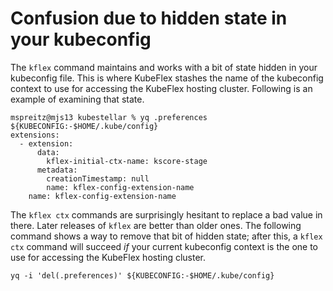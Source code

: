 # Confusion due to hidden state in your kubeconfig

The `kflex` command maintains and works with a bit of state hidden in your kubeconfig file. This is where KubeFlex stashes the name of the kubeconfig context to use for accessing the KubeFlex hosting cluster. Following is an example of examining that state.

```console
mspreitz@mjs13 kubestellar % yq .preferences ${KUBECONFIG:-$HOME/.kube/config}
extensions:
  - extension:
      data:
        kflex-initial-ctx-name: kscore-stage
      metadata:
        creationTimestamp: null
        name: kflex-config-extension-name
    name: kflex-config-extension-name
```

The `kflex ctx` commands are surprisingly hesitant to replace a bad value in there. Later releases of `kflex` are better than older ones. The following command shows a way to remove that bit of hidden state; after this, a `kflex ctx` command will succeed _if_ your current kubeconfig context is the one to use for accessing the KubeFlex hosting cluster.

```shell
yq -i 'del(.preferences)' ${KUBECONFIG:-$HOME/.kube/config}
```
